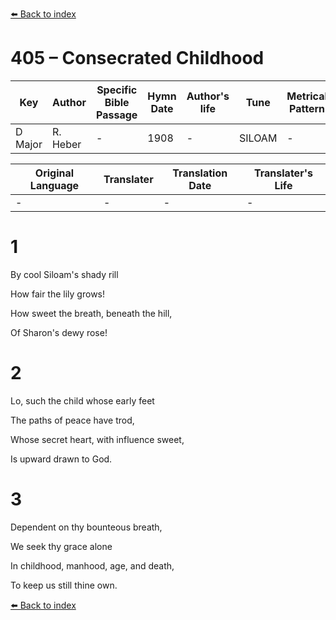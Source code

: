 [⬅️ Back to index](../README.md)

# 405 – Consecrated Childhood 

Key | Author   | Specific Bible Passage     |Hymn Date |Author's life |Tune |Metrical Pattern   |Composer/Source
-- | --------- | ---------------------------|----------|--------------|-----|-------------------|-------------  
D Major |R. Heber |- |1908 |- |SILOAM |- |I. B. Woodbury

Original Language | Translater | Translation Date   | Translater's Life  
----------------- | --------- | --------------------|-------------     
\- |- |- |-




# 1

By cool Siloam's shady rill

How fair the lily grows!

How sweet the breath, beneath the hill,

Of Sharon's dewy rose!



# 2

Lo, such the child whose early feet

The paths of peace have trod,

Whose secret heart, with influence sweet,

Is upward drawn to God.



# 3

Dependent on thy bounteous breath,

We seek thy grace alone

In childhood, manhood, age, and death,

To keep us still thine own.



[⬅️ Back to index](../README.md)
